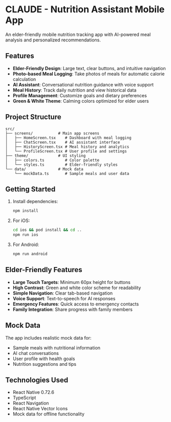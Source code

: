 # CLAUDE - Nutrition Assistant Mobile App

An elder-friendly mobile nutrition tracking app with AI-powered meal analysis and personalized recommendations.

## Features

- **Elder-Friendly Design**: Large text, clear buttons, and intuitive navigation
- **Photo-based Meal Logging**: Take photos of meals for automatic calorie calculation
- **AI Assistant**: Conversational nutrition guidance with voice support
- **Meal History**: Track daily nutrition and view historical data
- **Profile Management**: Customize goals and dietary preferences
- **Green & White Theme**: Calming colors optimized for elder users

## Project Structure

```
src/
├── screens/           # Main app screens
│   ├── HomeScreen.tsx    # Dashboard with meal logging
│   ├── ChatScreen.tsx    # AI assistant interface
│   ├── HistoryScreen.tsx # Meal history and analytics
│   └── ProfileScreen.tsx # User profile and settings
├── theme/             # UI styling
│   ├── colors.ts         # Color palette
│   └── styles.ts         # Elder-friendly styles
└── data/              # Mock data
    └── mockData.ts       # Sample meals and user data
```

## Getting Started

1. Install dependencies:
   ```bash
   npm install
   ```

2. For iOS:
   ```bash
   cd ios && pod install && cd ..
   npm run ios
   ```

3. For Android:
   ```bash
   npm run android
   ```

## Elder-Friendly Features

- **Large Touch Targets**: Minimum 60px height for buttons
- **High Contrast**: Green and white color scheme for readability
- **Simple Navigation**: Clear tab-based navigation
- **Voice Support**: Text-to-speech for AI responses
- **Emergency Features**: Quick access to emergency contacts
- **Family Integration**: Share progress with family members

## Mock Data

The app includes realistic mock data for:
- Sample meals with nutritional information
- AI chat conversations
- User profile with health goals
- Nutrition suggestions and tips

## Technologies Used

- React Native 0.72.6
- TypeScript
- React Navigation
- React Native Vector Icons
- Mock data for offline functionality